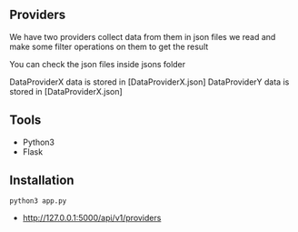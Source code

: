 ## Providers

We have two providers collect data from them in json files we read and make some filter operations on them to get the result

You can check the json files inside jsons folder

DataProviderX data is stored in [DataProviderX.json]
DataProviderY data is stored in [DataProviderX.json]

## Tools
* Python3
* Flask

## Installation

`python3 app.py`

* http://127.0.0.1:5000/api/v1/providers


